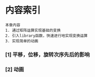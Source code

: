 # 内容索引

```
本章内容
1. 通过矩阵运算实现基础的变换
2. 引入library函数，快速进行地实现变换运算
3. 实现简单的动画
```



### [1] 平移，位移，旋转次序先后的影响

### [2] 动画




